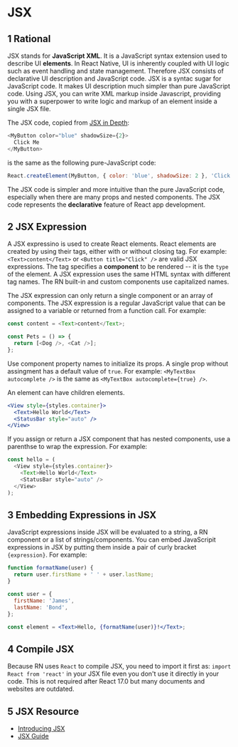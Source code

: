 # JSX

## 1 Rational

JSX stands for **JavaScript XML**. It is a JavaScript syntax extension used to describe UI **elements**. In React Native, UI is inherently coupled with UI logic such as event handling and state management. Therefore JSX consists of declarative UI description and JavaScript code. JSX is a syntac sugar for JavaScript code. It makes UI description much simpler than pure JavaScript code. Using JSX, you can write XML markup inside Javascript, providing you with a superpower to write logic and markup of an element inside a single JSX file.

The JSX code, copied from [JSX in Depth](https://reactjs.org/docs/jsx-in-depth.html):

```js
<MyButton color="blue" shadowSize={2}>
  Click Me
</MyButton>
```

is the same as the following pure-JavaScript code:

```js
React.createElement(MyButton, { color: 'blue', shadowSize: 2 }, 'Click Me');
```

The JSX code is simpler and more intuitive than the pure JavaScript code, especially when there are many props and nested components. The JSX code represents the **declarative** feature of React app development.

## 2 JSX Expression

A JSX expressino is used to create React elements. React elements are created by using their tags, either with or without closing tag. For example: `<Text>content</Text>` or `<Button title="Click" />` are valid JSX expressions. The tag specifies a **component** to be rendered -- it is the `type` of the element. A JSX expression uses the same HTML syntax with different tag names. The RN built-in and custom components use capitalized names.

The JSX expression can only return a single component or an array of components. The JSX expression is a regular JavaScript value that can be assigned to a variable or returned from a function call. For example:

```js
const content = <Text>content</Text>;

const Pets = () => {
  return [<Dog />, <Cat />];
};
```

Use component property names to initialize its props. A single prop without assingment has a default value of `true`. For example: `<MyTextBox autocomplete />` is the same as `<MyTextBox autocomplete={true} />`.

An element can have children elements.

```jsx
<View style={styles.container}>
  <Text>Hello World</Text>
  <StatusBar style="auto" />
</View>
```

If you assign or return a JSX component that has nested components, use a parenthse to wrap the expression. For example:

```js
const hello = (
  <View style={styles.container}>
    <Text>Hello World</Text>
    <StatusBar style="auto" />
  </View>
);
```

## 3 Embedding Expressions in JSX

JavaScript expressions inside JSX will be evaluated to a string, a RN component or a list of strings/components. You can embed JavaScripit expressions in JSX by putting them inside a pair of curly bracket `{expression}`. For example:

```jsx
function formatName(user) {
  return user.firstName + ' ' + user.lastName;
}

const user = {
  firstName: 'James',
  lastName: 'Bond',
};

const element = <Text>Hello, {formatName(user)}!</Text>;
```

## 4 Compile JSX

Because RN uses `React` to compile JSX, you need to import it first as: `import React from 'react'` in your JSX file even you don't use it directly in your code. This is not required after React 17.0 but many documents and websites are outdated.

## 5 JSX Resource

- [Introducing JSX](https://reactnative.dev/docs/intro-react#jsx)
- [JSX Guide](https://www.reactnative.express/javascript/jsx)
